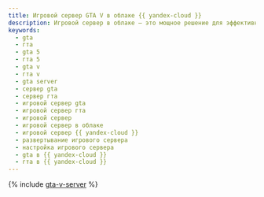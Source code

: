 ```yaml
---
title: Игровой сервер GTA V в облаке {{ yandex-cloud }}
description: Игровой сервер в облаке — это мощное решение для эффективной игры в GTA V. Следуйте этому руководству, чтобы настроить и развернуть свой собственный сервер на платформе {{ yandex-cloud }}.
keywords:
  - gta
  - гта
  - gta 5
  - гта 5
  - gta v
  - гта v
  - gta server
  - сервер gta
  - сервер гта
  - игровой сервер gta
  - игровой сервер гта
  - игровой сервер
  - игровой сервер в облаке
  - игровой сервер {{ yandex-cloud }}
  - развертывание игрового сервера
  - настройка игрового сервера
  - gta в {{ yandex-cloud }}
  - гта в {{ yandex-cloud }}
---
```


{% include [gta-v-server](../../_tutorials/infrastructure/gta-v-server.md) %}